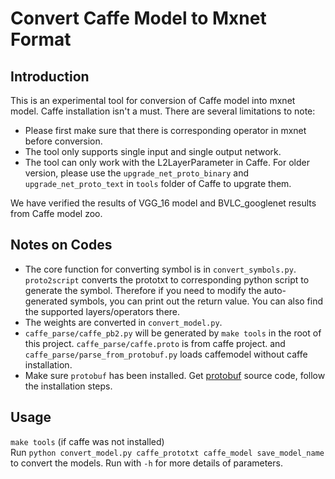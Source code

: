# Convert Caffe Model to Mxnet Format

## Introduction

This is an experimental tool for conversion of Caffe model into mxnet model. Caffe installation isn't a must. There are several limitations to note:
* Please first make sure that there is corresponding operator in mxnet before conversion.
* The tool only supports single input and single output network.
* The tool can only work with the L2LayerParameter in Caffe. For older version, please use the ```upgrade_net_proto_binary``` and ```upgrade_net_proto_text``` in ```tools``` folder of Caffe to upgrate them.

We have verified the results of VGG_16 model and BVLC_googlenet results from Caffe model zoo.

## Notes on Codes
* The core function for converting symbol is in ```convert_symbols.py```. ```proto2script``` converts the prototxt to corresponding python script to generate the symbol. Therefore if you need to modify the auto-generated symbols, you can print out the return value. You can also find the supported layers/operators there.
* The weights are converted in ```convert_model.py```.
* ```caffe_parse/caffe_pb2.py``` will be generated by ```make tools``` in the root of this project. ```caffe_parse/caffe.proto``` is from caffe project. and ```caffe_parse/parse_from_protobuf.py``` loads caffemodel without caffe installation.
* Make sure ```protobuf``` has been installed. Get [protobuf](https://github.com/google/protobuf) source code, follow the installation steps.

## Usage
```make tools``` (if caffe was not installed)  
Run ```python convert_model.py caffe_prototxt caffe_model save_model_name``` to convert the models. Run with ```-h``` for more details of parameters.
